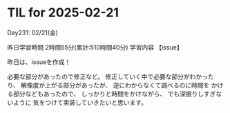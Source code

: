 # TIL for 2025-02-21
Day231: 02/21(金)

昨日学習時間 2時間55分(累計:510時間40分)
学習内容 【issue】

昨日は、issueを作成！

必要な部分があったので修正など。
修正していく中で必要な部分がわかったり、
解像度が上がる部分があったが、
逆にわからなくて調べるのに時間を
かける部分などもあったので、
しっかりと時間をかけながら、
でも深掘りしすぎないように
気をつけて実装していきたいと思います。